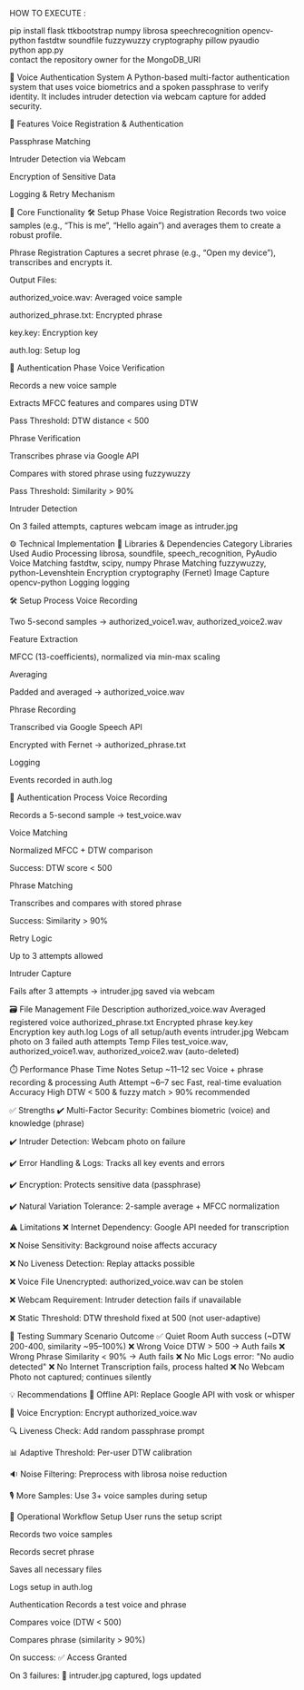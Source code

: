 HOW TO EXECUTE :

pip install flask ttkbootstrap numpy librosa speechrecognition opencv-python fastdtw soundfile fuzzywuzzy cryptography pillow pyaudio<br>
python app.py
<br>contact the repository owner for the MongoDB_URI



🔐 Voice Authentication System
A Python-based multi-factor authentication system that uses voice biometrics and a spoken passphrase to verify identity. It includes intruder detection via webcam capture for added security.

📌 Features
Voice Registration & Authentication

Passphrase Matching

Intruder Detection via Webcam

Encryption of Sensitive Data

Logging & Retry Mechanism

🧠 Core Functionality
🛠️ Setup Phase
Voice Registration
Records two voice samples (e.g., “This is me”, “Hello again”) and averages them to create a robust profile.

Phrase Registration
Captures a secret phrase (e.g., “Open my device”), transcribes and encrypts it.

Output Files:

authorized_voice.wav: Averaged voice sample

authorized_phrase.txt: Encrypted phrase

key.key: Encryption key

auth.log: Setup log

🔐 Authentication Phase
Voice Verification

Records a new voice sample

Extracts MFCC features and compares using DTW

Pass Threshold: DTW distance < 500

Phrase Verification

Transcribes phrase via Google API

Compares with stored phrase using fuzzywuzzy

Pass Threshold: Similarity > 90%

Intruder Detection

On 3 failed attempts, captures webcam image as intruder.jpg

⚙️ Technical Implementation
🧩 Libraries & Dependencies
Category	Libraries Used
Audio Processing	librosa, soundfile, speech_recognition, PyAudio
Voice Matching	fastdtw, scipy, numpy
Phrase Matching	fuzzywuzzy, python-Levenshtein
Encryption	cryptography (Fernet)
Image Capture	opencv-python
Logging	logging

🛠️ Setup Process
Voice Recording

Two 5-second samples → authorized_voice1.wav, authorized_voice2.wav

Feature Extraction

MFCC (13-coefficients), normalized via min-max scaling

Averaging

Padded and averaged → authorized_voice.wav

Phrase Recording

Transcribed via Google Speech API

Encrypted with Fernet → authorized_phrase.txt

Logging

Events recorded in auth.log

🔄 Authentication Process
Voice Recording

Records a 5-second sample → test_voice.wav

Voice Matching

Normalized MFCC + DTW comparison

Success: DTW score < 500

Phrase Matching

Transcribes and compares with stored phrase

Success: Similarity > 90%

Retry Logic

Up to 3 attempts allowed

Intruder Capture

Fails after 3 attempts → intruder.jpg saved via webcam

🗃️ File Management
File	Description
authorized_voice.wav	Averaged registered voice
authorized_phrase.txt	Encrypted phrase
key.key	Encryption key
auth.log	Logs of all setup/auth events
intruder.jpg	Webcam photo on 3 failed auth attempts
Temp Files	test_voice.wav, authorized_voice1.wav, authorized_voice2.wav (auto-deleted)

⏱️ Performance
Phase	Time	Notes
Setup	~11–12 sec	Voice + phrase recording & processing
Auth Attempt	~6–7 sec	Fast, real-time evaluation
Accuracy	High	DTW < 500 & fuzzy match > 90% recommended

✅ Strengths
✔️ Multi-Factor Security: Combines biometric (voice) and knowledge (phrase)

✔️ Intruder Detection: Webcam photo on failure

✔️ Error Handling & Logs: Tracks all key events and errors

✔️ Encryption: Protects sensitive data (passphrase)

✔️ Natural Variation Tolerance: 2-sample average + MFCC normalization

⚠️ Limitations
❌ Internet Dependency: Google API needed for transcription

❌ Noise Sensitivity: Background noise affects accuracy

❌ No Liveness Detection: Replay attacks possible

❌ Voice File Unencrypted: authorized_voice.wav can be stolen

❌ Webcam Requirement: Intruder detection fails if unavailable

❌ Static Threshold: DTW threshold fixed at 500 (not user-adaptive)

🧪 Testing Summary
Scenario	Outcome
✅ Quiet Room	Auth success (~DTW 200-400, similarity ~95–100%)
❌ Wrong Voice	DTW > 500 → Auth fails
❌ Wrong Phrase	Similarity < 90% → Auth fails
❌ No Mic	Logs error: "No audio detected"
❌ No Internet	Transcription fails, process halted
❌ No Webcam	Photo not captured; continues silently

💡 Recommendations
🔄 Offline API: Replace Google API with vosk or whisper

🔐 Voice Encryption: Encrypt authorized_voice.wav

🔍 Liveness Check: Add random passphrase prompt

📊 Adaptive Threshold: Per-user DTW calibration

🔉 Noise Filtering: Preprocess with librosa noise reduction

🎙️ More Samples: Use 3+ voice samples during setup

🏁 Operational Workflow
Setup
User runs the setup script

Records two voice samples

Records secret phrase

Saves all necessary files

Logs setup in auth.log

Authentication
Records a test voice and phrase

Compares voice (DTW < 500)

Compares phrase (similarity > 90%)

On success: ✅ Access Granted

On 3 failures: 🚫 intruder.jpg captured, logs updated


